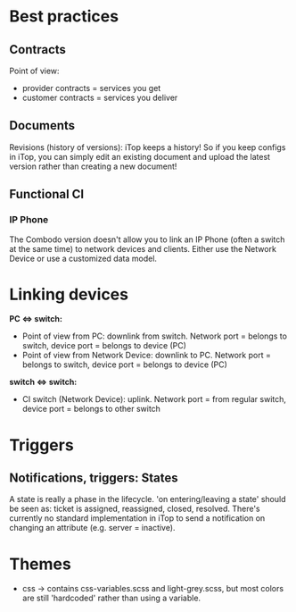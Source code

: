 
# Best practices


## Contracts

Point of view:
* provider contracts = services you get
* customer contracts = services you deliver



## Documents

Revisions (history of versions):
iTop keeps a history! So if you keep configs in iTop, you can simply edit an existing document and upload the latest version rather than creating a new document! 




## Functional CI

### IP Phone
The Combodo version doesn't allow you to link an IP Phone (often a switch at the same time) to network devices and clients. Either use the Network Device or use a customized data model.

 

# Linking devices

**PC <=> switch:**
* Point of view from PC: downlink from switch. Network port = belongs to switch, device port = belongs to device (PC)
* Point of view from Network Device: downlink to PC. Network port = belongs to switch, device port = belongs to device (PC)

**switch <=> switch:**
* CI switch (Network Device): uplink. Network port = from regular switch, device port = belongs to other switch



# Triggers
## Notifications, triggers: States
A state is really a phase in the lifecycle. 'on entering/leaving a state' should be seen as: ticket is assigned, reassigned, closed, resolved. There's currently no standard implementation in iTop to send a notification on changing an attribute (e.g. server = inactive).


# Themes
* css -> contains css-variables.scss and light-grey.scss, but most colors are still 'hardcoded' rather than using a variable.  
